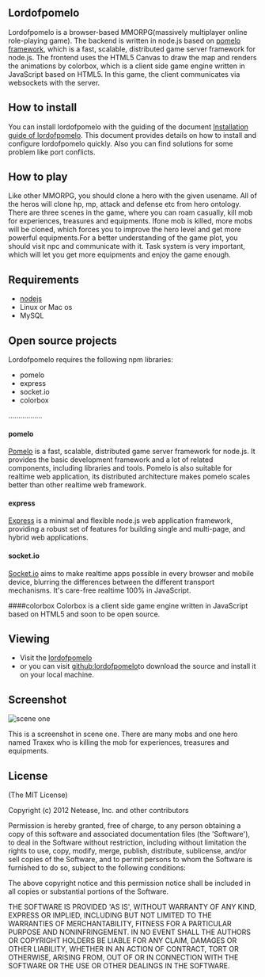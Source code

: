 ## Lordofpomelo

Lordofpomelo is a browser-based MMORPG(massively multiplayer online role-playing game). 
The backend is written in node.js based on [pomelo framework](https://github.com/NetEase/pomelo/wiki/Introduction-to-pomelo), which is a fast, scalable, distributed game server framework for node.js. The frontend uses the HTML5 Canvas to draw the map and renders the animations by colorbox, which is a client side game engine written in JavaScript based on HTML5. In this game, the client communicates via websockets with the server. 

## How to install

You can install lordofpomelo with the guiding of the document 
[Installation guide of lordofpomelo](https://github.com/NetEase/pomelo/wiki/Installation-guide-of-lordofpomelo).
This document provides details on how to install and configure lordofpomelo quickly. Also you can find solutions
for some problem like port conflicts.

## How to play

Like other MMORPG, you should clone a hero with the given usename. All of the heros will clone hp, mp, attack and defense etc from hero ontology. There are three scenes in the game, where you can roam casually, kill mob for experiences, treasures and equipments. Ifone mob is killed, more mobs will be cloned, which forces you to improve the hero level and get more powerful equipments.For a better understanding of the game plot, you should visit npc and communicate with it. Task system is very important, which will let you get more equipments and enjoy the game enough.

## Requirements

* [nodejs](http://nodejs.org/)
* Linux or Mac os
* MySQL

## Open source projects

Lordofpomelo requires the following npm libraries:

* pomelo
* express
* socket.io
* colorbox

.................

#### pomelo

[Pomelo](http://pomelo.netease.com/) is a fast, scalable, distributed game server framework for node.js. It provides the basic development framework and a lot of related components, including libraries and tools. Pomelo is also suitable for realtime web application, its distributed architecture makes pomelo scales better than other realtime web framework.

#### express

[Express](http://expressjs.com/) is a minimal and flexible node.js web application framework, providing a robust set of features for building single and multi-page, and hybrid web applications. 

#### socket.io

[Socket.io](http://socket.io/) aims to make realtime apps possible in every browser and mobile device, blurring the differences between the different transport mechanisms. It's care-free realtime 100% in JavaScript.

####colorbox
Colorbox is a client side game engine written in JavaScript based on HTML5 and soon to be open source. 



## Viewing

 * Visit the [lordofpomelo](http://nodejs.netease.com/lordofpomelo)
 * or you can visit [github:lordofpomelo](http://github.com/node-pomelo/lordofpomelo)to download the source and install it on your local machine.

## Screenshot

![scene one](http://pomelo.netease.com/image/demo4.PNG)

This is a screenshot in scene one. There are many mobs and one hero named Traxex who is killing the mob for experiences, treasures and equipments.


## License

(The MIT License)

Copyright (c) 2012 Netease, Inc. and other contributors

Permission is hereby granted, free of charge, to any person obtaining
a copy of this software and associated documentation files (the
'Software'), to deal in the Software without restriction, including
without limitation the rights to use, copy, modify, merge, publish,
distribute, sublicense, and/or sell copies of the Software, and to
permit persons to whom the Software is furnished to do so, subject to
the following conditions:

The above copyright notice and this permission notice shall be
included in all copies or substantial portions of the Software.

THE SOFTWARE IS PROVIDED 'AS IS', WITHOUT WARRANTY OF ANY KIND,
EXPRESS OR IMPLIED, INCLUDING BUT NOT LIMITED TO THE WARRANTIES OF
MERCHANTABILITY, FITNESS FOR A PARTICULAR PURPOSE AND NONINFRINGEMENT.
IN NO EVENT SHALL THE AUTHORS OR COPYRIGHT HOLDERS BE LIABLE FOR ANY
CLAIM, DAMAGES OR OTHER LIABILITY, WHETHER IN AN ACTION OF CONTRACT,
TORT OR OTHERWISE, ARISING FROM, OUT OF OR IN CONNECTION WITH THE
SOFTWARE OR THE USE OR OTHER DEALINGS IN THE SOFTWARE.
